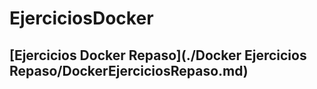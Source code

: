 # EjerciciosDocker

## [Ejercicios Docker Repaso](./Docker Ejercicios Repaso/DockerEjerciciosRepaso.md)
